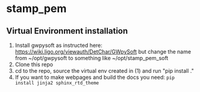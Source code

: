# stamp_pem

## Virtual Environment installation
1. Install gwpysoft as instructed here: https://wiki.ligo.org/viewauth/DetChar/GWpySoft but change the name from ~/opt/gwpysoft to something like ~/opt/stamp_pem_soft
2. Clone this repo
3. cd to the repo, source the virtual env created in (1) and run "pip install ."
4. If you want to make webpages and build the docs you need:
    `pip install jinja2 sphinx_rtd_theme`
